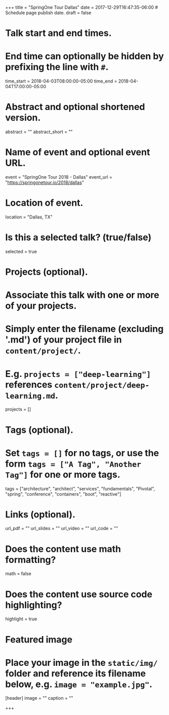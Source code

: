 +++
title = "SpringOne Tour Dallas"
date = 2017-12-29T16:47:35-06:00  # Schedule page publish date.
draft = false

# Talk start and end times.
#   End time can optionally be hidden by prefixing the line with `#`.
time_start = 2018-04-03T08:00:00-05:00
time_end = 2018-04-04T17:00:00-05:00

# Abstract and optional shortened version.
abstract = ""
abstract_short = ""

# Name of event and optional event URL.
event = "SpringOne Tour 2018 - Dallas"
event_url = "https://springonetour.io/2018/dallas"

# Location of event.
location = "Dallas, TX"

# Is this a selected talk? (true/false)
selected = true

# Projects (optional).
#   Associate this talk with one or more of your projects.
#   Simply enter the filename (excluding '.md') of your project file in `content/project/`.
#   E.g. `projects = ["deep-learning"]` references `content/project/deep-learning.md`.
projects = []

# Tags (optional).
#   Set `tags = []` for no tags, or use the form `tags = ["A Tag", "Another Tag"]` for one or more tags.
tags = ["architecture", "architect", "services", "fundamentals", "Pivotal", "spring", "conference", "containers", "boot", "reactive"]

# Links (optional).
url_pdf = ""
url_slides = ""
url_video = ""
url_code = ""

# Does the content use math formatting?
math = false

# Does the content use source code highlighting?
highlight = true

# Featured image
# Place your image in the `static/img/` folder and reference its filename below, e.g. `image = "example.jpg"`.
[header]
image = ""
caption = ""

+++
